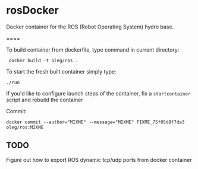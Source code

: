 rosDocker
=========

Docker container for the ROS (Robot Operating System) hydro base.

====

To build container from dockerfile, type command in current directory:

     docker build -t oleg/ros .

To start the fresh built container simply type:

    ./run 

If you'd like to configure launch steps of the container, fix a `startcontainer`
script and rebuild the container

Commit:

    docker commit --author="MIXME" --message="MIXME" FIXME_75f05d8f7da3 oleg/ros:MIXME

TODO
---

Figure out how to export ROS dynamic tcp/udp ports from docker container
